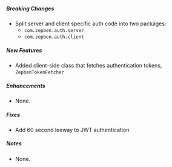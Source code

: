 ##### Breaking Changes
* Split server and client specific auth code into two packages:
    * `com.zepben.auth.server`
    * `com.zepben.auth.client`

##### New Features
* Added client-side class that fetches authentication tokens, `ZepbenTokenFetcher`

##### Enhancements
* None.

##### Fixes
* Add 60 second leeway to JWT authentication

##### Notes
* None.